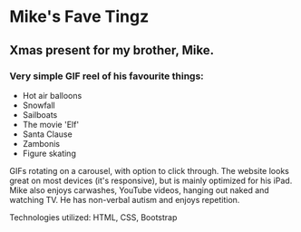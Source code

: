 # Mike's Fave Tingz

## Xmas present for my brother, Mike. 

### Very simple GIF reel of his favourite things:

* Hot air balloons
* Snowfall
* Sailboats
* The movie 'Elf'
* Santa Clause
* Zambonis
* Figure skating

GIFs rotating on a carousel, with option to click through. The website looks great on most devices (it's responsive), but is mainly optimized for his iPad. Mike also enjoys carwashes, YouTube videos, hanging out naked and watching TV. He has non-verbal autism and enjoys repetition. 

Technologies utilized: HTML, CSS, Bootstrap

